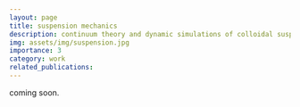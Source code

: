 ```yaml
---
layout: page
title: suspension mechanics
description: continuum theory and dynamic simulations of colloidal suspensions
img: assets/img/suspension.jpg
importance: 3
category: work
related_publications:
---
```


coming soon.